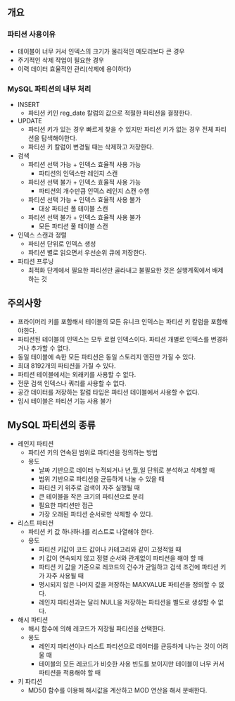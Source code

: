 ## 개요
### 파티션 사용이유
 - 테이블이 너무 커서 인덱스의 크기가 물리적인 메모리보다 큰 경우
 - 주기적인 삭제 작업이 필요한 경우
 - 이력 데이터 효율적인 관리(삭제에 용이하다)  

### MySQL 파티션의 내부 처리
- INSERT
	- 파티션 키인 reg_date 칼럼의 값으로 적절한 파티션을 결정한다.
- UPDATE
	- 파티션 키가 있는 경우 빠르게 찾을 수 있지만 파티션 키가 없는 경우 전체 파티션을 탐색해야한다.
	- 파티션 키 칼럼이 변경될 때는 삭제하고 저장한다.
- 검색
	- 파티션 선택 가능 + 인덱스 효율적 사용 가능
		- 파티션의 인덱스만 레인지 스캔
	- 파티션 선택 불가 + 인덱스 효율적 사용 가능
		- 파티션의 개수만큼 인덱스 레인지 스캔 수행
	- 파티션 선택 가능 + 인덱스 효율적 사용 불가
		- 대상 파티션 풀 테이블 스캔
	- 파티션 선택 불가 + 인덱스 효율적 사용 불가
		- 모든 파티션 풀 테이블 스캔
- 인덱스 스캔과 정렬
	- 파티션 단위로 인덱스 생성
	- 파티션 별로 읽으면서 우선순위 큐에 저장한다.
- 파티션 프루닝
	- 최적화 단계에서 필요한 파티션만 골라내고 불필요한 것은 실행계획에서 배제하는 것

## 주의사항
- 프라이머리 키를 포함해서 테이블의 모든 유니크 인덱스는 파티션 키 칼럼을 포함해야한다.
- 파티션된 테이블의 인덱스는 모두 로컬 인덱스이다. 파티션 개별로 인덱스를 변경하거나 추가할 수 없다.
- 동일 테이블에 속한 모든 파티션은 동일 스토리지 엔진만 가질 수 있다.
- 최대 8192개의 파티션을 가질 수 있다.
- 파티션 테이블에서는 외래키를 사용할 수 없다.
- 전문 검색 인덱스나 쿼리를 사용할 수 없다.
- 공간 데이터를 저장하는 칼럼 타입은 파티션 테이블에서 사용할 수 없다.
- 임시 테이블은 파티션 기능 사용 불가

## MySQL 파티션의 종류
- 레인지 파티션
	- 파티션 키의 연속된 범위로 파티션을 정의하는 방법
	- 용도
		- 날짜 기반으로 데이터 누적되거나 년,월,일 단위로 분석하고 삭제할 때
		- 범위 기반으로 파티션을 균등하게 나눌 수 있을 때
		- 파티션 키 위주로 검색이 자주 실행될 때
		- 큰 테이블을 작은 크기의 파티션으로 분리
		- 필요한 파티션만 접근
		- 가장 오래된 파티션 순서로만 삭제할 수 있다.
- 리스트 파티션
	- 파티션 키 값 하나하나를 리스트로 나열해야 한다.
	- 용도
		- 파티션 키값이 코드 값이나 카테고리와 같이 고정적일 때
		- 키 값이 연속되지 않고 정렬 순서와 관계없이 파티션을 해야 할 때
		- 파티션 키 값을 기준으로 레코드의 건수가 균일하고 검색 조건에 파티션 키가 자주 사용될 때
		- 명시되지 않은 나머지 값을 저장하는 MAXVALUE 파티션을 정의할 수 없다.
		- 레인지 파티션과는 달리 NULL을 저장하는 파티션을 별도로 생성할 수 없다.
- 해시 파티션
	- 해시 함수에 의해 레코드가 저장될 파티션을 선택한다.
	- 용도
		- 레인지 파티션이나 리스트 파티션으로 데이터를 균등하게 나누는 것이 어려울 때
		- 테이블의 모든 레코드가 비슷한 사용 빈도를 보이지만 테이블이 너무 커서 파티션을 적용해야 할 때
- 키 파티션
	- MD5() 함수를 이용해 해시값을 계산하고 MOD 연산을 해서 분배한다.



